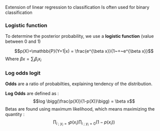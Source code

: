 Extension of linear regression to classification
Is often used for binary classification

### Logistic function

To determine the posterior probability, we use a **logistic function** (value between 0 and 1)

$$p(X)=\mathbb{P}(Y=1|x) = \frac{e^{\beta x}}{1~+~e^{\beta x}}$$
Where $\beta x= \sum_{i}\beta_{i}x_{i}$

### Log odds logit
**Odds** are a ratio of probabilties, explaining tendency of the distribution.

**Log Odds** are defined as : $$log \bigg(\frac{p(X)}{1-p(X)}\bigg) = \beta x$$
Betas are found using maximum likelihood, which means maximizing the quantity : $$\prod_{i~;~y_{i}=1}p(x_{i})\prod_{i~;~y_{i}=0}(1-p(x_{i}))$$